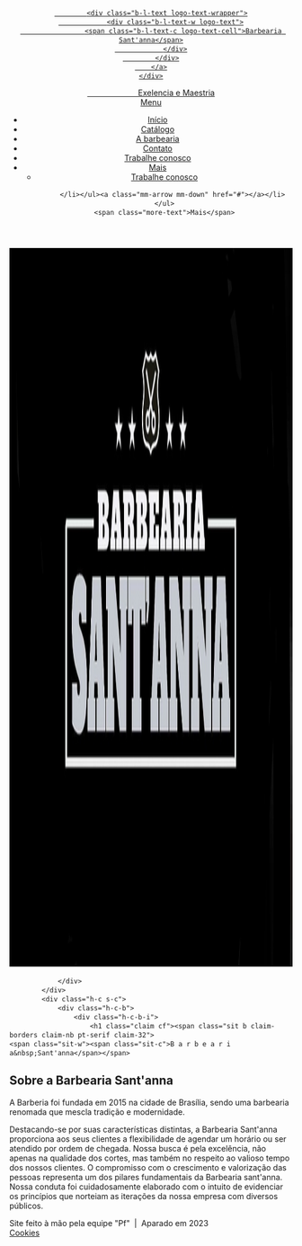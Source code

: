 <html class="js sizes srcset webpalpha webp webp-alpha webp-animation webp-lossless mobile" prefix="og: https://ogp.me/ns#" lang="pt-br"><head><link rel="preconnect" href="https://d1di2lzuh97fh2.cloudfront.net" crossorigin=""><link rel="preconnect" href="https://fonts.gstatic.com" crossorigin=""><meta charset="utf-8"><link rel="icon" href="https://d1di2lzuh97fh2.cloudfront.net/files/2d/2di/2div3h.svg?ph=8a00081635" type="image/svg+xml" sizes="any"><link rel="icon" href="https://d1di2lzuh97fh2.cloudfront.net/files/07/07f/07fzq8.svg?ph=8a00081635" type="image/svg+xml" sizes="16x16"><link rel="icon" href="https://d1di2lzuh97fh2.cloudfront.net/files/1j/1j3/1j3767.ico?ph=8a00081635"><link rel="apple-touch-icon" href="https://d1di2lzuh97fh2.cloudfront.net/files/1j/1j3/1j3767.ico?ph=8a00081635"><link rel="icon" href="https://d1di2lzuh97fh2.cloudfront.net/files/1j/1j3/1j3767.ico?ph=8a00081635">
    <meta http-equiv="X-UA-Compatible" content="IE=edge">
    <title>A barbearia ::Barbearia Sant'anna</title>
    <meta name="viewport" content="width=device-width,initial-scale=1,viewport-fit=cover">
    <meta name="msapplication-tap-highlight" content="no"> 
    <link href="https://d1di2lzuh97fh2.cloudfront.net/files/04/04p/04pi85.css?ph=8a00081635" media="print" rel="stylesheet">
    <link href="https://d1di2lzuh97fh2.cloudfront.net/files/12/12c/12ce00.css?ph=8a00081635" media="screen and (min-width:100000em)" rel="stylesheet" data-type="cq" disabled="">
    <link rel="stylesheet" href="https://d1di2lzuh97fh2.cloudfront.net/files/17/17p/17p2xy.css?ph=8a00081635"><link rel="stylesheet" href="https://d1di2lzuh97fh2.cloudfront.net/files/0e/0e8/0e8clm.css?ph=8a00081635" media="screen and (min-width:37.5em)"><link rel="stylesheet" href="https://d1di2lzuh97fh2.cloudfront.net/files/0a/0ap/0ap7xy.css?ph=8a00081635" data-wnd_color_scheme_file=""><link rel="stylesheet" href="https://d1di2lzuh97fh2.cloudfront.net/files/22/223/2232if.css?ph=8a00081635" data-wnd_color_scheme_desktop_file="" media="screen and (min-width:37.5em)"><link rel="stylesheet" href="https://d1di2lzuh97fh2.cloudfront.net/files/2r/2rd/2rdzz2.css?ph=8a00081635" data-wnd_additive_color_file=""><link rel="stylesheet" href="https://d1di2lzuh97fh2.cloudfront.net/files/1r/1r5/1r5ry4.css?ph=8a00081635" data-wnd_typography_file=""><link rel="stylesheet" href="https://d1di2lzuh97fh2.cloudfront.net/files/0q/0qv/0qv4gk.css?ph=8a00081635" data-wnd_typography_desktop_file="" media="screen and (min-width:37.5em)"><script async="" src="https://www.googletagmanager.com/gtm.js?id=GTM-WG2M5DZX&amp;l=gtmDataLayer"></script><script async="" src="https://www.googletagmanager.com/gtm.js?id=GTM-542MMSL&amp;l=_gtmDataLayer"></script><script>(()=>{let e=!1;const t=()=>{if(!e&&window.innerWidth>=600){for(let e=0,t=document.querySelectorAll('head > link[href*="css"][media="screen and (min-width:37.5em)"]');e<t.length;e++)t[e].removeAttribute("disabled");e=!0}};t(),window.addEventListener("resize",t),"container"in document.documentElement.style||fetch(document.querySelector('head > link[data-type="cq"]').getAttribute("href")).then((e=>{e.text().then((e=>{const t=document.createElement("style");document.head.appendChild(t),t.appendChild(document.createTextNode(e)),import("https://d1di2lzuh97fh2.cloudfront.net/client/js.polyfill/container-query-polyfill.modern.js").then((()=>{let e=setInterval((function(){document.body&&(document.body.classList.add("cq-polyfill-loaded"),clearInterval(e))}),100)}))}))}))})()</script>
<link rel="preload stylesheet" href="https://d1di2lzuh97fh2.cloudfront.net/files/0d/0ds/0dscwu.css?ph=8a00081635" as="style"><meta name="description" content="A Barbearia Sant'anna foi fundada em 2015 na cidade de Brasília, sendo uma barbearia renomada que mescla tradição e modernidade."><meta name="keywords" content=""><meta name="generator" content="Webnode 2"><meta name="apple-mobile-web-app-capable" content="yes"><meta name="apple-mobile-web-app-status-bar-style" content="black"><meta name="format-detection" content="telephone=no">
<!-- Google tag (gtag.js) -->
<script async="" src="https://www.googletagmanager.com/gtag/js?id=AW-11391191408"></script>
<script>
  window.dataLayer = window.dataLayer || [];
  function gtag(){dataLayer.push(arguments);}
  gtag('js', new Date());
  gtag('config', 'AW-11391191408');
</script><meta property="og:url" content="https://www.barbeariadominat.com.br/a-barbearia/"><meta property="og:title" content="A barbearia :: Dominat Studio barbearia"><meta property="og:type" content="article"><meta property="og:description" content="A Dominat Studio foi fundada em 2015 na agitada cidade de São Paulo, sendo uma barbearia renomada que mescla tradição e modernidade."><meta property="og:site_name" content="Dominat Studio barbearia"><meta property="og:image" content="https://d1di2lzuh97fh2.cloudfront.net/files/0b/0b8/700/0b8hnq.jpg?ph=8a00081635"><meta property="og:article:published_time" content="2023-10-27T00:00:00+0200"><meta name="robots" content="index,follow"><link rel="canonical" href="https://www.barbeariadominat.com.br/a-barbearia/"><script>window.checkAndChangeSvgColor=function(c){try{var a=document.getElementById(c);if(a){c=[["border","borderColor"],["outline","outlineColor"],["color","color"]];for(var h,b,d,f=[],e=0,m=c.length;e<m;e++)if(h=window.getComputedStyle(a)[c[e][1]].replace(/\s/g,"").match(/^rgb[a]?\(([0-9]{1,3}),([0-9]{1,3}),([0-9]{1,3})/i)){b="";for(var g=1;3>=g;g++)b+=("0"+parseInt(h[g],10).toString(16)).slice(-2);"0"===b.charAt(0)&&(d=parseInt(b.substr(0,2),16),d=Math.max(16,d),b=d.toString(16)+b.slice(-4));f.push(c[e][0]+"="+b)}if(f.length){var k=a.getAttribute("data-src"),l=k+(0>k.indexOf("?")?"?":"&")+f.join("&");a.src!=l&&(a.src=l,a.outerHTML=a.outerHTML)}}}catch(n){}};</script><script>
		window._gtmDataLayer = window._gtmDataLayer || [];
		(function(w,d,s,l,i){w[l]=w[l]||[];w[l].push({'gtm.start':new Date().getTime(),event:'gtm.js'});
		var f=d.getElementsByTagName(s)[0],j=d.createElement(s),dl=l!='dataLayer'?'&l='+l:'';
		j.async=true;j.src='https://www.googletagmanager.com/gtm.js?id='+i+dl;f.parentNode.insertBefore(j,f);})
		(window,document,'script','_gtmDataLayer','GTM-542MMSL');</script><script>window.gtmDataLayer = window.gtmDataLayer || [];</script><script>
			function gtm(){
				if(arguments[0] === 'event'){ 
					arguments[2]['developer_id.dOWIwNz'] = true;				
				}
				gtmDataLayer.push(arguments);
			}</script><script>gtm(
			'consent',
			'default', 
			{
				'ad_storage': 'denied',
				'analytics_storage': 'denied',
				'functionality_storage': 'denied',
				'personalization_storage': 'denied',
				'security_storage': 'denied'
			}
		);</script><script>gtm('set', 'developer_id.dOWIwNz', true);</script><script>
			<!-- Google Tag Manager -->
			(function(w,d,s,l,i){
				w[l]=w[l]||[];
				w[l].push({'gtm.start': new Date().getTime(),event:'gtm.js'});
				var f=d.getElementsByTagName(s)[0],j=d.createElement(s),dl=l!='dataLayer'?'&l='+l:'';
				j.async=true;
				j.src='https://www.googletagmanager.com/gtm.js?id='+i+dl;
				f.parentNode.insertBefore(j,f);
			})(window,document,'script','gtmDataLayer','GTM-WG2M5DZX');
			<!-- End Google Tag Manager --></script></head>
<body class="l wt-page l-default l-d-none b-btn-sq b-btn-s-l b-btn-dn b-btn-bw-1 img-d-n img-t-o img-h-z line-solid b-e-ds lbox-d c-s-n hn-tbg wnd-fe mm-mono touched"><!-- Google Tag Manager (noscript) -->
			<noscript>
				<iframe 
					src="https://www.googletagmanager.com/ns.html?id=GTM-WG2M5DZX"
					height="0" 
					width="0" 
					style="display:none;visibility:hidden"
				>
				</iframe>
			</noscript>
			<!-- End Google Tag Manager (noscript) --><noscript>
				<iframe
				 src="https://www.googletagmanager.com/ns.html?id=GTM-542MMSL" 
				 height="0" 
				 width="0" 
				 style="display:none;visibility:hidden"
				 >
				 </iframe>
			</noscript>
<div class="wnd-page l-page cs-gray ac-none t-t-fs-m t-t-fw-m t-t-sp-n t-t-d-n t-s-fs-m t-s-fw-m t-s-sp-n t-s-d-n t-p-fs-m t-p-fw-m t-p-sp-n t-h-fs-m t-h-fw-s t-h-sp-n t-bq-fs-m t-bq-fw-m t-bq-sp-n t-bq-d-q t-btn-fw-l t-nav-fw-l t-pd-fw-l t-nav-tt-n">
    <div class="l-w t cf t-22">
        <div class="l-bg cf">
            <div class="s-bg-l">         
            </div>
        </div>
        <header class="l-h cf">
            <div class="sw cf">
	<div class="sw-c cf"><section data-space="true" class="s s-hn s-hn-slogan wnd-mt-classic wnd-na-c logo-classic sc-none wnd-w-wide wnd-nh-l hn-no-bg sc-m hm-claims menu-default">
	<div class="s-w">
		<div class="s-o">
			<div class="s-bg">
                <div class="s-bg-l">                
                </div>
			</div>
		<div class="h-w h-f wnd-fixed">
				<div class="n-l">
					<div class="s-c">
						<div class="logo-block">
							<div class="b b-l logo logo-default logo-nb pt-serif logo-48 wnd-logo-with-text b-ls-l">
	<div class="b-l-c logo-content">
		<a class="b-l-link logo-link" href="/home/">
			<div class="b-l-br logo-br"></div>

			<div class="b-l-text logo-text-wrapper">
				<div class="b-l-text-w logo-text">
					<span class="b-l-text-c logo-text-cell">Barbearia Sant'anna</span>
				</div>
			</div>
		</a>
	</div>
</div>
							<div class="l-s logo-slogan claim"><span class="sit b claim-default claim-nb wnd-font-size-20 open-sans slogan-21">
	<span class="sit-w"><span class="sit-c">&nbsp; &nbsp; &nbsp; &nbsp; &nbsp; &nbsp; &nbsp; &nbsp; &nbsp; &nbsp; &nbsp; &nbsp;Exelencia e Maestria</span></span>
</span></div>
						</div>
						<div class="cart-and-mobile">
							<div id="menu-mobile">
								<a href="#" id="menu-submit"><span></span>Menu</a>
							</div>
						</div>
						<div id="menu-slider">
							<div id="menu-block">
								<nav id="menu" data-align="centered" class="centered" data-type="sliding"><div class="menu-font menu-wrapper">
	<a href="#" class="menu-close" rel="nofollow" title="Close Menu"></a>
	<ul class="level-1">
		<li class="wnd-homepage">
			<a class="menu-item" href="menu.html"><span class="menu-item-text">Início</span></a>	
		</li><li>
			<a class="menu-item" href="/lista-de-precos/"><span class="menu-item-text">Catálogo</span></a>	
		</li><li class="wnd-active wnd-active-path">
			<a class="menu-item" href="/a-barbearia/"><span class="menu-item-text">A barbearia</span></a>
		</li><li>
			<a class="menu-item" href="/contato/"><span class="menu-item-text">Contato</span></a>
		</li><li class="overflowed" style="">
			<a class="menu-item" href="/trabalhe-conosco/"><span class="menu-item-text">Trabalhe conosco</span></a>
		</li>
	<li class="more wnd-with-submenu"><a href="#" class="menu-item"><span class="menu-item-text">Mais</span></a><ul class="level-2"><li class="overflowed" style="">
			<a class="menu-item" href="/trabalhe-conosco/"><span class="menu-item-text">Trabalhe conosco</span></a>
			
		</li></ul><a class="mm-arrow mm-down" href="#"></a></li></ul>
	<span class="more-text">Mais</span>
</div></nav>
							</div>
						</div>
					</div>
				</div>
			</div>
		</div>
	</div>
</section></div>
</div>
        </header>
        <main class="l-m cf">
            <div class="sw cf">
	<div class="sw-c cf"><section class="s s-hm s-hm-claims cf sc-m wnd-background-image wnd-w-wide wnd-s-higher wnd-h-50 wnd-nh-l wnd-p-cc hn-no-bg hn-slogan">
	<div class="s-w cf">
		<div class="s-o cf">
			<div class="s-bg">
                <div class="s-bg-l wnd-background-image fx-blur-strong bgpos-top-center bgatt-scroll overlay-black-light">
                    <picture><img src="imgleandro.jpg" width="1920" height="1279" alt="" fetchpriority="high"></picture>
                    
                </div>
			</div>
			<div class="h-c s-c">
				<div class="h-c-b">
					<div class="h-c-b-i">
						<h1 class="claim cf"><span class="sit b claim-borders claim-nb pt-serif claim-32">
	<span class="sit-w"><span class="sit-c">B a r b e a r i a&nbsp;Sant'anna</span></span>
</span></h1>
						<h3 class="claim cf"><span class="sit b claim-default claim-nb pt-serif claim-22">
	<span class="sit-w"><span class="sit-c"></span></span>
</span></h3>
					</div>
				</div>
			</div>
		</div>
	</div>
</section><section class="s s-basic cf sc-d   wnd-w-narrow wnd-s-normal wnd-h-auto">
	<div class="s-w cf">
		<div class="s-o s-fs cf">
			<div class="s-bg cf">
				<div class="s-bg-l">
                       </div>
		  	</div>
			<div class="s-c s-fs cf">
				<div class="ez cf wnd-no-cols">
	<div class="ez-c"><div class="b b-text cf">
	<div class="b-c b-text-c b-s b-s-t60 b-s-b60 b-cs cf"><h1><font class="wnd-font-size-70">Sobre a Barbearia Sant'anna</font></h1>

<p>A Barberia foi fundada em 2015 na cidade de Brasília, sendo uma barbearia renomada que mescla tradição e modernidade.</p><p>Destacando-se por suas características distintas, a Barbearia Sant'anna proporciona aos seus clientes a flexibilidade de agendar um horário ou ser atendido por ordem de chegada. Nossa busca é pela excelência, não apenas na qualidade dos cortes, mas também no respeito ao valioso tempo dos nossos clientes. O compromisso com o crescimento e valorização das pessoas representa um dos pilares fundamentais da Barbearia sant'anna. Nossa conduta foi cuidadosamente elaborado com o intuito de evidenciar os princípios que norteiam as iterações da nossa empresa com diversos públicos.</p>
</div>
</div></div>
</div>
			</div>
		</div>
	</div>
</section></div>
</div>
        </main>
        <footer class="l-f cf">
            <div class="sw cf">
	<div class="sw-c cf"><section data-wn-border-element="s-f-border" class="s s-f s-f-basic s-f-simple sc-b   wnd-w-narrow wnd-s-higher">
	<div class="s-w">
		<div class="s-o">
			<div class="s-bg">
                <div class="s-bg-l">
                       </div>
			</div>
			<div class="s-c s-f-l-w s-f-border">
				<div class="s-f-l b-s b-s-t0 b-s-b0">
					<div class="s-f-l-c s-f-l-c-first">
						<div class="s-f-cr"><span class="it b link">
	<span class="it-c">Site feito à mão pela equipe "Pf"&nbsp;&nbsp;|&nbsp;&nbsp;Aparado em 2023</span>
</span></div>
						<div class="s-f-sf">
                            <span class="sf b empty">
<span class="sf-content sf-c link"></span>
</span>
                            <span class="sf-cbr link">
    <a href="#" rel="nofollow">Cookies </a>
</span>
                        </div>
					</div>
					<div class="s-f-l-c s-f-l-c-last">
						<div class="s-f-lang lang-select cf">
</div>
					</div>
                    <div class="s-f-l-c s-f-l-c-currency">
                        <div class="s-f-ccy ccy-select cf">
</div>
                    </div>
				</div>
			</div>
		</div>
	</div>
</section></div>
</div>
        </footer>
    </div>
    
</div>
<section class="cb cb-dark" id="cookiebar" style="display:none;">
	<div class="cb-bar cb-scrollable">
		<div class="cb-bar-c">
			<div class="cb-bar-text">Utilizamos cookies para permitir o funcionamento adequado e a segurança do site, e para oferecer a você a melhor experiência de usuário possível.</div>
			<div class="cb-bar-buttons">
				<button class="cb-button cb-close-basic" data-action="accept-necessary">
					<span class="cb-button-content">Aceitar somente o necessário</span>
				</button>
				<button class="cb-button cb-close-basic" data-action="accept-all">
					<span class="cb-button-content">Aceitar tudo</span>
				</button>
				<button class="cb-button cb-button-text cb-button-popup">
					<span class="cb-button-content"></span>
				</button>
			</div>
		</div>
        <div class="cb-close cb-close-basic" data-action="accept-necessary"></div>
	</div>

	<div class="cb-popup cb-light close">
		<div class="cb-popup-c">
			<div class="cb-popup-head">
				<h3 class="cb-popup-title">Configurações avançadas</h3>
				<p class="cb-popup-text">Personalize suas preferências em relação aos cookies aqui. Ative ou desative as seguintes categorias e salve sua seleção.</p>
			</div>
			<div class="cb-popup-options cb-scrollable">
				<div class="cb-option">
					<input class="cb-option-input" type="checkbox" id="necessary" name="necessary" readonly="readonly" disabled="disabled" checked="checked">
                    <div class="cb-option-checkbox"></div>
                    <label class="cb-option-label" for="necessary">Cookies Essenciais</label>
					<div class="cb-option-text">Os cookies essenciais são fundamentais para o funcionamento seguro e correto de nosso site e para o processo de registro.</div>
				</div><div class="cb-option">
					<input class="cb-option-input" type="checkbox" id="functional" name="functional">
                    <div class="cb-option-checkbox"></div>
                    <label class="cb-option-label" for="functional">Cookies Funcionais</label>
					<div class="cb-option-text">Os cookies funcionais recordam-se de suas preferências em nosso site e permitem sua personalização.</div>
				</div><div class="cb-option">
					<input class="cb-option-input" type="checkbox" id="performance" name="performance">
                    <div class="cb-option-checkbox"></div>
                    <label class="cb-option-label" for="performance">Cookies de Desempenho</label>
					<div class="cb-option-text">Os cookies de desempenho monitoram o desempenho de nosso site.</div>
				</div><div class="cb-option">
					<input class="cb-option-input" type="checkbox" id="marketing" name="marketing">
                    <div class="cb-option-checkbox"></div>
                    <label class="cb-option-label" for="marketing">Cookies de Marketing e Terceiros</label>
					<div class="cb-option-text">Os cookies de marketing nos permitem medir e analisar o desempenho do nosso site.</div>
				</div>
			</div>
			<div class="cb-popup-footer">
				<button class="cb-button cb-save-popup" data-action="advanced-save">
					<span class="cb-button-content">Salvar</span>
				</button>
			</div>
			<div class="cb-close cb-close-popup" data-action="close"></div>
		</div>
	</div>
</section>
<amp-analytics type="gtag" data-credentials="include"> <script type="application/json"> { "vars": { "gtag_id": "AW-11391191408", "config": { "AW-11391191408": { "groups": "default" } } }, "triggers": { } } </script> </amp-analytics>
<script src="https://d1di2lzuh97fh2.cloudfront.net/files/3j/3jq/3jq78r.js?ph=8a00081635" crossorigin="anonymous" type="module"></script><script>document.querySelector(".wnd-fe")&&[...document.querySelectorAll(".c")].forEach((e=>{const t=e.querySelector(".b-text:only-child");t&&""===t.querySelector(".b-text-c").innerText&&e.classList.add("column-empty")}))</script>
<script src="https://d1di2lzuh97fh2.cloudfront.net/client.fe/js.compiled/lang.pt-br.1284.js?ph=8a00081635" crossorigin="anonymous"></script><script src="https://d1di2lzuh97fh2.cloudfront.net/client.fe/js.compiled/compiled.multi.2-1624.js?ph=8a00081635" crossorigin="anonymous"></script><script>var wnd = wnd || {};wnd.$data = {"image_content_items":{"wnd_ThumbnailBlock_1":{"id":"wnd_ThumbnailBlock_1","type":"wnd.pc.ThumbnailBlock"},"wnd_HeaderSection_header_main_304205947":{"id":"wnd_HeaderSection_header_main_304205947","type":"wnd.pc.HeaderSection"},"wnd_ImageBlock_979961350":{"id":"wnd_ImageBlock_979961350","type":"wnd.pc.ImageBlock"},"wnd_Section_text_image_512381197":{"id":"wnd_Section_text_image_512381197","type":"wnd.pc.Section"},"wnd_LogoBlock_105713518":{"id":"wnd_LogoBlock_105713518","type":"wnd.pc.LogoBlock"},"wnd_FooterSection_footer_28665659":{"id":"wnd_FooterSection_footer_28665659","type":"wnd.pc.FooterSection"}},"svg_content_items":{"wnd_ImageBlock_979961350":{"id":"wnd_ImageBlock_979961350","type":"wnd.pc.ImageBlock"},"wnd_LogoBlock_105713518":{"id":"wnd_LogoBlock_105713518","type":"wnd.pc.LogoBlock"}},"content_items":[],"project_info":{"isMultilanguage":false,"isMulticurrency":false,"eshop_tax_enabled":"1","country_code":"br","contact_state":"","eshop_tax_type":"VAT","eshop_discounts":false,"graphQLURL":"https:\/\/barbeariadominat.com.br\/servers\/graphql\/"},"eshopSettings":{"ESHOP_SETTINGS_DISPLAY_PRICE_WITHOUT_VAT":false,"ESHOP_SETTINGS_DISPLAY_ADDITIONAL_VAT":false,"ESHOP_SETTINGS_DISPLAY_SHIPPING_COST":false}};</script><script>wnd.$system = {"fileSystemType":"aws_s3","localFilesPath":"https:\/\/www.barbeariadominat.com.br\/_files\/","awsS3FilesPath":"https:\/\/8a00081635.clvaw-cdnwnd.com\/0d331d3afd3b73024616322c9747760e\/","staticFiles":"https:\/\/d1di2lzuh97fh2.cloudfront.net\/files","isCms":false,"staticCDNServers":["https:\/\/d1di2lzuh97fh2.cloudfront.net\/"],"fileUploadAllowExtension":["jpg","jpeg","jfif","png","gif","bmp","ico","svg","webp","tiff","pdf","doc","docx","ppt","pptx","pps","ppsx","odt","xls","xlsx","txt","rtf","mp3","wma","wav","ogg","amr","flac","m4a","3gp","avi","wmv","mov","mpg","mkv","mp4","mpeg","m4v","swf","gpx","stl","csv","xml","txt","dxf","dwg","iges","igs","step","stp"],"maxUserFormFileLimit":4194304,"frontendLanguage":"pt-br","backendLanguage":"pt-br","frontendLanguageId":"1","page":{"id":200000388,"identifier":"a-barbearia","template":{"id":200000012,"styles":{"typography":"t-22_new","typoTitleSizes":"t-t-fs-m","typoTitleWeights":"t-t-fw-m","typoTitleSpacings":"t-t-sp-n","typoTitleDecorations":"t-t-d-n","typoSubtitleSizes":"t-s-fs-m","typoSubtitleWeights":"t-s-fw-m","typoSubtitleSpacings":"t-s-sp-n","typoSubtitleDecorations":"t-s-d-n","typoParagraphSizes":"t-p-fs-m","typoParagraphWeights":"t-p-fw-m","typoParagraphSpacings":"t-p-sp-n","typoHeadingSizes":"t-h-fs-m","typoHeadingWeights":"t-h-fw-s","typoHeadingSpacings":"t-h-sp-n","typoBlockquoteSizes":"t-bq-fs-m","typoBlockquoteWeights":"t-bq-fw-m","typoBlockquoteSpacings":"t-bq-sp-n","typoBlockquoteDecorations":"t-bq-d-q","scheme":"cs-gray","additiveColor":"ac-none","acHeadings":false,"acSubheadings":false,"acIcons":false,"acOthers":false,"imageStyle":"img-d-n","imageHover":"img-h-z","imageTitle":"img-t-o","buttonStyle":"b-btn-sq","buttonSize":"b-btn-s-l","buttonDecoration":"b-btn-dn","buttonBorders":"b-btn-bw-1","lineStyle":"line-solid","eshopGridItemStyle":"b-e-ds","formStyle":"default","menuType":"","menuStyle":"menu-default","lightboxStyle":"lbox-d","columnSpaces":"c-s-n","sectionWidth":"wnd-w-narrow","sectionSpace":"wnd-s-normal","layoutType":"l-default","layoutDecoration":"l-d-none","background":{"default":null},"backgroundSettings":{"default":""}}},"layout":"default","name":"A barbearia","html_title":"","language":"pt-br","langId":1,"isHomepage":false,"meta_description":"","meta_keywords":"","header_code":"\u003C!-- Google tag (gtag.js) --\u003E\n\u003Cscript async src=\u0022https:\/\/www.googletagmanager.com\/gtag\/js?id=AW-11391191408\u0022\u003E\u003C\/script\u003E\n\u003Cscript\u003E\n  window.dataLayer = window.dataLayer || [];\n  function gtag(){dataLayer.push(arguments);}\n  gtag('js', new Date());\n\n  gtag('config', 'AW-11391191408');\n\u003C\/script\u003E","footer_code":"\u003Camp-analytics type=\u0022gtag\u0022 data-credentials=\u0022include\u0022\u003E \u003Cscript type=\u0022application\/json\u0022\u003E { \u0022vars\u0022: { \u0022gtag_id\u0022: \u0022AW-11391191408\u0022, \u0022config\u0022: { \u0022AW-11391191408\u0022: { \u0022groups\u0022: \u0022default\u0022 } } }, \u0022triggers\u0022: { } } \u003C\/script\u003E \u003C\/amp-analytics\u003E","styles":{"pageBased":{"navline":{"style":{"sectionColor":"sc-none","sectionWidth":"wnd-w-wide","sectionHeight":"wnd-nh-l"}}}},"countFormsEntries":[]},"listingsPrefix":"\/l\/","productPrefix":"\/p\/","cartPrefix":"\/cart\/","checkoutPrefix":"\/checkout\/","searchPrefix":"\/search\/","isCheckout":false,"isEshop":false,"hasBlog":false,"isProductDetail":false,"isListingDetail":false,"listing_page":[],"hasEshopAnalytics":false,"gTagId":null,"gAdsId":null,"format":{"be":{"DATE_TIME":{"mask":"%d\/%m\/%Y %H:%M","regexp":"^(((0?[1-9]|[1,2][0-9]|3[0,1])\\\/(0?[1-9]|1[0-2])\\\/[0-9]{1,4})(( [0-1][0-9]| 2[0-3]):[0-5][0-9])?|(([0-9]{4}(0[1-9]|1[0-2])(0[1-9]|[1,2][0-9]|3[0,1])(0[0-9]|1[0-9]|2[0-3])[0-5][0-9][0-5][0-9])))?$"},"DATE":{"mask":"%d\/%m\/%Y","regexp":"^((0?[1-9]|[1,2][0-9]|3[0,1])\\\/(0?[1-9]|1[0-2])\\\/[0-9]{1,4})$"},"CURRENCY":{"mask":{"point":",","thousands":".","decimals":2,"mask":"%s","zerofill":true}}},"fe":{"DATE_TIME":{"mask":"%d\/%m\/%Y %H:%M","regexp":"^(((0?[1-9]|[1,2][0-9]|3[0,1])\\\/(0?[1-9]|1[0-2])\\\/[0-9]{1,4})(( [0-1][0-9]| 2[0-3]):[0-5][0-9])?|(([0-9]{4}(0[1-9]|1[0-2])(0[1-9]|[1,2][0-9]|3[0,1])(0[0-9]|1[0-9]|2[0-3])[0-5][0-9][0-5][0-9])))?$"},"DATE":{"mask":"%d\/%m\/%Y","regexp":"^((0?[1-9]|[1,2][0-9]|3[0,1])\\\/(0?[1-9]|1[0-2])\\\/[0-9]{1,4})$"},"CURRENCY":{"mask":{"point":",","thousands":".","decimals":2,"mask":"%s","zerofill":true}}}},"e_product":null,"listing_item":null,"feReleasedFeatures":{"eshopPriceDisplaySettings":true,"dualCurrency":false,"HeurekaSatisfactionSurvey":true,"useOnlyDefaultFreeBar":true,"productAvailability":false},"labels":{"dualCurrency.fixedRate":"","invoicesGenerator.W2EshopInvoice.alreadyPayed":"N\u00e3o pague! - J\u00e1 foi pago. Este documento n\u00e4o tem validade fiscal.","invoicesGenerator.W2EshopInvoice.amount":"Quantidade:","invoicesGenerator.W2EshopInvoice.contactInfo":"Dados de contato:","invoicesGenerator.W2EshopInvoice.couponCode":"C\u00f3digo promocional:","invoicesGenerator.W2EshopInvoice.customer":"Cliente:","invoicesGenerator.W2EshopInvoice.dateOfIssue":"Data do comprovante de compra:","invoicesGenerator.W2EshopInvoice.dateOfTaxableSupply":"Data da presta\u00e7\u00e3o:","invoicesGenerator.W2EshopInvoice.dic":"CPF\/CNPJ:","invoicesGenerator.W2EshopInvoice.discount":"Desconto:","invoicesGenerator.W2EshopInvoice.dueDate":"Data de vencimento:","invoicesGenerator.W2EshopInvoice.email":"E-mail:","invoicesGenerator.W2EshopInvoice.filenamePrefix":"Comprovante de compra-","invoicesGenerator.W2EshopInvoice.fiscalCode":"C\u00f3digo fiscal","invoicesGenerator.W2EshopInvoice.freeShipping":"Entrega gr\u00e1tis","invoicesGenerator.W2EshopInvoice.ic":"CPF\/CNPJ:","invoicesGenerator.W2EshopInvoice.invoiceNo":"N\u00b0 do comprovante de compra:","invoicesGenerator.W2EshopInvoice.invoiceNoTaxed":"Comprovante de compra \u2013 N\u00famero do documento","invoicesGenerator.W2EshopInvoice.notVatPayers":"N\u00e3o contribuinte de ICMS\/ISS","invoicesGenerator.W2EshopInvoice.orderNo":"N\u00famero do pedido:","invoicesGenerator.W2EshopInvoice.paymentPrice":"Valor do m\u00e9todo de pagamento","invoicesGenerator.W2EshopInvoice.pec":"PEC:","invoicesGenerator.W2EshopInvoice.phone":"Telefone:","invoicesGenerator.W2EshopInvoice.priceExTax":"Valor sem ICMS\/ISS","invoicesGenerator.W2EshopInvoice.priceIncludingTax":"Valor com ICMS\/ISS","invoicesGenerator.W2EshopInvoice.product":"Produto:","invoicesGenerator.W2EshopInvoice.productNr":"N\u00famero do produto:","invoicesGenerator.W2EshopInvoice.recipientCode":"C\u00f3digo do receptor:","invoicesGenerator.W2EshopInvoice.shippingAddress":"Endere\u00e7o para entrega:","invoicesGenerator.W2EshopInvoice.shippingPrice":"Valor da entrega:","invoicesGenerator.W2EshopInvoice.subtotal":"Subtotal:","invoicesGenerator.W2EshopInvoice.sum":"Total:","invoicesGenerator.W2EshopInvoice.supplier":"Prestador de servi\u00e7os:","invoicesGenerator.W2EshopInvoice.tax":"ICMS\/ISS:","invoicesGenerator.W2EshopInvoice.total":"Total:","invoicesGenerator.W2EshopInvoice.web":"Website:","wnd.es.CheckoutShippingService.correiosDeliveryWithSpecialConditions":"CEP de destino est\u00e1 sujeito a condi\u00e7\u00f5es especiais de entrega pela ECT e ser\u00e1 realizada com o acr\u00e9scimo de at\u00e9 7 dias \u00fateis ao prazo regular.","wnd.es.CheckoutShippingService.correiosWithoutHomeDelivery":"CEP de destino est\u00e1 temporariamente sem entrega domiciliar. A entrega ser\u00e1 efetuada na ag\u00eancia indicada no Aviso de Chegada que ser\u00e1 entregue no endere\u00e7o do destinat\u00e1rio.","wnd.es.ProductEdit.unit.cm":"cm","wnd.es.ProductEdit.unit.floz":"fl oz","wnd.es.ProductEdit.unit.ft":"ft","wnd.es.ProductEdit.unit.ft2":"ft\u00b2","wnd.es.ProductEdit.unit.g":"g","wnd.es.ProductEdit.unit.gal":"gal","wnd.es.ProductEdit.unit.in":"\u2033","wnd.es.ProductEdit.unit.inventoryQuantity":"un.","wnd.es.ProductEdit.unit.inventorySize":"cm","wnd.es.ProductEdit.unit.inventorySize.cm":"cm","wnd.es.ProductEdit.unit.inventorySize.inch":"in","wnd.es.ProductEdit.unit.inventoryWeight":"kg","wnd.es.ProductEdit.unit.inventoryWeight.kg":"kg","wnd.es.ProductEdit.unit.inventoryWeight.lb":"lb","wnd.es.ProductEdit.unit.l":"l","wnd.es.ProductEdit.unit.m":"m","wnd.es.ProductEdit.unit.m2":"m\u00b2","wnd.es.ProductEdit.unit.m3":"m\u00b3","wnd.es.ProductEdit.unit.mg":"mg","wnd.es.ProductEdit.unit.ml":"ml","wnd.es.ProductEdit.unit.mm":"mm","wnd.es.ProductEdit.unit.oz":"oz","wnd.es.ProductEdit.unit.pcs":"pc","wnd.es.ProductEdit.unit.pt":"pt","wnd.es.ProductEdit.unit.qt":"qt","wnd.es.ProductEdit.unit.yd":"yd","wnd.es.ProductList.inventory.outOfStock":"Esgotado","wnd.fe.CheckoutSelectMethodKlarnaPlaygroundItem":"{name} playground test","wnd.fe.CheckoutSelectMethodZasilkovnaItem.change":"Change pick up point","wnd.fe.CheckoutSelectMethodZasilkovnaItem.choose":"Choose your pick up point","wnd.fe.CheckoutSelectMethodZasilkovnaItem.error":"Please select a pick up point","wnd.fe.CheckoutZipField.brInvalid":"Insira um CEP v\u00e1lido em formato XXXXXXXX, por favor.","wnd.fe.CookieBar.message":"Este site usa cookies para fornecer a funcionalidade segura do site e para melhorar a sua experi\u00eancia. Ao utilizar o nosso site, voc\u00ea concorda com a nossa pol\u00edtica de privacidade.","wnd.fe.FeFooter.createWebsite":"Crie seu site gr\u00e1tis!","wnd.fe.FormManager.error.file.notAllowedExtension":"Extens\u00e3o do arquivo \u0022{EXTENSION}\u0022 n\u00e3o \u00e9 permitido.","wnd.fe.FormManager.error.file.required":"Por favor, escolha o arquivo a carregar.","wnd.fe.FormManager.error.file.sizeExceeded":"O tamanho m\u00e1ximo do arquivo carregado \u00e9 {SIZE} MB.","wnd.fe.FormManager.error.userChangePassword":"As senhas n\u00e3o coincidem","wnd.fe.FormManager.error.userLogin.inactiveAccount":"O seu registro ainda n\u00e3o foi aprovado e por isso n\u00e3o \u00e9 poss\u00edvel fazer login.","wnd.fe.FormManager.error.userLogin.invalidLogin":"Login (e-mail) ou senha incorretos!","wnd.fe.FreeBarBlock.buttonText":"Comece agora","wnd.fe.FreeBarBlock.longText":"Este site foi criado com Webnode. \u003Cstrong\u003ECrie um gr\u00e1tis para voc\u00ea tamb\u00e9m!\u003C\/strong\u003E","wnd.fe.ListingData.shortMonthName.Apr":"Abr","wnd.fe.ListingData.shortMonthName.Aug":"Ago","wnd.fe.ListingData.shortMonthName.Dec":"Dez","wnd.fe.ListingData.shortMonthName.Feb":"Fev","wnd.fe.ListingData.shortMonthName.Jan":"Jan","wnd.fe.ListingData.shortMonthName.Jul":"Jul","wnd.fe.ListingData.shortMonthName.Jun":"Jun","wnd.fe.ListingData.shortMonthName.Mar":"Mar","wnd.fe.ListingData.shortMonthName.May":"Maio","wnd.fe.ListingData.shortMonthName.Nov":"Nov","wnd.fe.ListingData.shortMonthName.Oct":"Out","wnd.fe.ListingData.shortMonthName.Sep":"Set","wnd.fe.ShoppingCartManager.count.between2And4":"{COUNT} artigos","wnd.fe.ShoppingCartManager.count.moreThan5":"{COUNT} artigos","wnd.fe.ShoppingCartManager.count.one":"{COUNT} artigo","wnd.fe.ShoppingCartTable.label.itemsInStock":"Only {COUNT} pcs available in stock","wnd.fe.ShoppingCartTable.label.itemsInStock.between2And4":"Apenas {COUNT} uds. dispon\u00edveis no estoque","wnd.fe.ShoppingCartTable.label.itemsInStock.moreThan5":"Apenas {COUNT} uds. dispon\u00edveis no estoque","wnd.fe.ShoppingCartTable.label.itemsInStock.one":"Apenas {COUNT} uds. dispon\u00edveis no estoque","wnd.fe.ShoppingCartTable.label.outOfStock":"Esgotado","wnd.fe.UserBar.logOut":"Sair","wnd.pc.BlogDetailPageZone.next":"Posts mais recentes","wnd.pc.BlogDetailPageZone.previous":"Posts mais antigos","wnd.pc.ContactInfoBlock.placeholder.infoMail":"P. ex. contato@exemplo.com.br","wnd.pc.ContactInfoBlock.placeholder.infoPhone":"P. ex. +55 11 2345 6789","wnd.pc.ContactInfoBlock.placeholder.infoText":"P. ex. Aberto diariamente de 8:00 a 16:00","wnd.pc.CookieBar.button.advancedClose":"Fechar","wnd.pc.CookieBar.button.advancedOpen":"Abrir configura\u00e7\u00f5es avan\u00e7adas","wnd.pc.CookieBar.button.advancedSave":"Salvar","wnd.pc.CookieBar.link.disclosure":"Divulga\u00e7\u00e3o","wnd.pc.CookieBar.title.advanced":"Configura\u00e7\u00f5es avan\u00e7adas","wnd.pc.CookieBar.title.option.functional":"Cookies Funcionais","wnd.pc.CookieBar.title.option.marketing":"Cookies de Marketing e Terceiros","wnd.pc.CookieBar.title.option.necessary":"Cookies Essenciais","wnd.pc.CookieBar.title.option.performance":"Cookies de Desempenho","wnd.pc.CookieBarReopenBlock.text":"Cookies ","wnd.pc.FileBlock.download":"BAIXAR","wnd.pc.FormBlock.action.defaultMessage.text":"O formul\u00e1rio foi submetido com sucesso.","wnd.pc.FormBlock.action.defaultMessage.title":"Obrigado!","wnd.pc.FormBlock.action.invisibleCaptchaInfoText":"Este site est\u00e1 protegido pelo reCAPTCHA e a \u003Clink1\u003EPol\u00edtica de Privacidade\u003C\/link1\u003E e os \u003Clink2\u003ETermos de Servi\u00e7o\u003C\/link2\u003E do Google se aplicam.","wnd.pc.FormBlock.action.submitBlockedDisabledBecauseSiteSecurity":"Este formul\u00e1rio n\u00e3o pode ser submetido (o propriet\u00e1rio da loja bloqueou a sua regi\u00e3o).","wnd.pc.FormBlock.mail.value.no":"N\u00e3o","wnd.pc.FormBlock.mail.value.yes":"Sim","wnd.pc.FreeBarBlock.text":"Desenvolvido por","wnd.pc.ListingDetailPageZone.next":"Pr\u00f3ximo","wnd.pc.ListingDetailPageZone.previous":"Anterior","wnd.pc.ListingItemCopy.namePrefix":"C\u00f3pia de","wnd.pc.Option.defaultText":"Outra op\u00e7\u00e3o","wnd.pc.PageCopy.namePrefix":"C\u00f3pia de","wnd.pc.PhotoGalleryBlock.placeholder.text":"N\u00e3o foram encontradas imagens nesta galeria","wnd.pc.PhotoGalleryBlock.placeholder.title":"Galeria de fotos","wnd.pc.ProductAddToCartBlock.addToCart":"Adicionar ao carrinho","wnd.pc.ProductAvailability.in14Days":"Available in 14 days","wnd.pc.ProductAvailability.in3Days":"Available in 3 days","wnd.pc.ProductAvailability.in7Days":"Available in 7 days","wnd.pc.ProductAvailability.inMonth":"Available in 1 month","wnd.pc.ProductAvailability.inMoreThanMonth":"Available in more than 1 month","wnd.pc.ProductAvailability.inStock":"In stock","wnd.pc.ProductGalleryBlock.placeholder.text":"N\u00e3o foram encontradas imagens nesta galeria de produtos.","wnd.pc.ProductGalleryBlock.placeholder.title":"Galeria de produtos","wnd.pc.ProductItem.button.viewDetail":"P\u00e1gina do produto","wnd.pc.ProductOptionGroupBlock.notSelected":"Nenhuma variante selecionada.","wnd.pc.ProductOutOfStockBlock.label":"Esgotado","wnd.pc.ProductPriceBlock.prefixText":"A partir de ","wnd.pc.ProductPriceBlock.suffixText":"","wnd.pc.ProductPriceExcludingVATBlock.USContent":"pre\u00e7o sem impostos","wnd.pc.ProductPriceExcludingVATBlock.content":"pre\u00e7o com impostos","wnd.pc.ProductShippingInformationBlock.content":"excluindo o valor de entrega","wnd.pc.ProductVATInformationBlock.content":"sem impostos {PRICE}","wnd.pc.ProductsZone.label.collections":"Categorias","wnd.pc.ProductsZone.placeholder.noProductsInCategory":"Esta categoria est\u00e1 vazia. Adicione produtos nela ou selecione outra categoria.","wnd.pc.ProductsZone.placeholder.text":"N\u00e3o h\u00e1 produtos na loja at\u00e9 ao momento. Comece por clicar em \u0022Adicionar produto\u0022.","wnd.pc.ProductsZone.placeholder.title":"Produtos","wnd.pc.ProductsZoneModel.label.allCollections":"Todos os produtos","wnd.pc.SearchBlock.allListingItems":"Todos os blog posts","wnd.pc.SearchBlock.allPages":"Todas as p\u00e1ginas","wnd.pc.SearchBlock.allProducts":"Todos os produtos","wnd.pc.SearchBlock.allResults":"Mostrar todos os resultados","wnd.pc.SearchBlock.iconText":"Procurar","wnd.pc.SearchBlock.inputPlaceholder":"O que voc\u00ea procura?","wnd.pc.SearchBlock.matchInListingItemIdentifier":"Artigo com o termo \u0022{IDENTIFIER}\u0022 na URL","wnd.pc.SearchBlock.matchInPageIdentifier":"Page with the term \u0022{IDENTIFIER}\u0022 in URL","wnd.pc.SearchBlock.noResults":"Nenhum resultado encontrado","wnd.pc.SearchBlock.requestError":"Erro: N\u00e3o \u00e9 poss\u00edvel carregar mais resultados. Por favor, atualize a p\u00e1gina ou \u003Clink1\u003Eclique aqui para tentar novamente\u003C\/link1\u003E.","wnd.pc.SearchResultsZone.emptyResult":"N\u00e3o h\u00e1 resultados correspondentes \u00e0 sua busca. Por favor, procure por outra palavra.","wnd.pc.SearchResultsZone.foundProducts":"Produtos encontrados:","wnd.pc.SearchResultsZone.listingItemsTitle":"Blog posts","wnd.pc.SearchResultsZone.pagesTitle":"P\u00e1ginas","wnd.pc.SearchResultsZone.productsTitle":"Produtos","wnd.pc.SearchResultsZone.title":"Resultados para:","wnd.pc.SectionMsg.name.eshopCategories":"Categorias","wnd.pc.ShoppingCartTable.label.checkout":"Finalizar compra","wnd.pc.ShoppingCartTable.label.checkoutDisabled":"N\u00e3o \u00e9 poss\u00edvel finalizar a compra (n\u00e3o h\u00e1 m\u00e9todos de entrega ou pagamento dispon\u00edveis).","wnd.pc.ShoppingCartTable.label.checkoutDisabledBecauseSiteSecurity":"Este pedido n\u00e3o pode ser enviado (o propriet\u00e1rio da loja bloqueou a sua regi\u00e3o).","wnd.pc.ShoppingCartTable.label.continue":"Continuar comprando","wnd.pc.ShoppingCartTable.label.delete":"Apagar","wnd.pc.ShoppingCartTable.label.item":"Produto","wnd.pc.ShoppingCartTable.label.price":"Valor","wnd.pc.ShoppingCartTable.label.quantity":"Quantidade","wnd.pc.ShoppingCartTable.label.sum":"Total","wnd.pc.ShoppingCartTable.label.totalPrice":"Total","wnd.pc.ShoppingCartTable.placeholder.text":"Navegue pela loja e fa\u00e7a sua escolha!","wnd.pc.ShoppingCartTable.placeholder.title":"O seu carrinho de compras est\u00e1 vazio.","wnd.pc.ShoppingCartTotalPriceExcludingVATBlock.label":"sem imposto","wnd.pc.ShoppingCartTotalPriceInformationBlock.label":"Sem o valor de entrega","wnd.pc.ShoppingCartTotalPriceWithVATBlock.label":"com imposto","wnd.pc.ShoppingCartTotalVATBlock.label":"Taxa de imposto {RATE}%","wnd.pc.SystemFooterBlock.poweredByWebnode":"Desenvolvido por {START_LINK}Webnode{END_LINK}","wnd.pc.UserBar.logoutText":"Sair","wnd.pc.UserChangePasswordFormBlock.invalidRecoveryUrl":"A validade do link para redefinir a sua senha expirou. Para receber um novo link, prossiga \u00e0 p\u00e1gina {START_LINK}Esqueceu sua senha{END_LINK}","wnd.pc.UserRecoveryFormBlock.action.defaultMessage.text":"No e-mail, voc\u00ea encontrar\u00e1 um link que permite alterar a sua senha. Se ainda n\u00e3o o recebeu, verifique a sua caixa de spam.","wnd.pc.UserRecoveryFormBlock.action.defaultMessage.title":"O seu pedido para a altera\u00e7\u00e3o da senha foi enviado.","wnd.pc.UserRegistrationFormBlock.action.defaultMessage.text":"O seu registro est\u00e1 aguardando a aprova\u00e7\u00e3o. Assim que o registro for aprovado, iremos notific\u00e1-lo por e-mail.","wnd.pc.UserRegistrationFormBlock.action.defaultMessage.title":"Obrigado por se registrar no nosso site.","wnd.pc.UserRegistrationFormBlock.action.successfulRegistrationMessage.text":"Seu registro foi bem sucedido e agora voc\u00ea pode logar nas p\u00e1ginas privadas deste site.","wnd.pm.AddNewPagePattern.onlineStore":"Loja online","wnd.ps.CookieBarSettingsForm.default.advancedMainText":"Personalize suas prefer\u00eancias em rela\u00e7\u00e3o aos cookies aqui. Ative ou desative as seguintes categorias e salve sua sele\u00e7\u00e3o.","wnd.ps.CookieBarSettingsForm.default.captionAcceptAll":"Aceitar tudo","wnd.ps.CookieBarSettingsForm.default.captionAcceptNecessary":"Aceitar somente o necess\u00e1rio","wnd.ps.CookieBarSettingsForm.default.mainText":"Utilizamos cookies para permitir o funcionamento adequado e a seguran\u00e7a do site, e para oferecer a voc\u00ea a melhor experi\u00eancia de usu\u00e1rio poss\u00edvel."},"fontSubset":null};</script><script>wnd.trackerConfig = {
					events: {"error":{"name":"Error"},"publish":{"name":"Publish page"},"open_premium_popup":{"name":"Open premium popup"},"upgrade_your_plan":{"name":"Upgrade your plan"},"ml_lock_page":{"name":"Lock access to page"},"ml_unlock_page":{"name":"Unlock access to page"},"ml_start_add_page_member_area":{"name":"Start - add page Member Area"},"ml_end_add_page_member_area":{"name":"End - add page Member Area"},"ml_show_activation_popup":{"name":"Show activation popup"},"ml_activation":{"name":"Member Login Activation"},"ml_deactivation":{"name":"Member Login Deactivation"},"ml_enable_require_approval":{"name":"Enable approve registration manually"},"ml_disable_require_approval":{"name":"Disable approve registration manually"},"ml_fe_member_registration":{"name":"Member Registration on FE"},"ml_fe_member_login":{"name":"Login Member"},"ml_fe_member_recovery":{"name":"Sent recovery email"},"ml_fe_member_change_password":{"name":"Change Password"},"undoredo_click_undo":{"name":"Undo\/Redo - click Undo"},"undoredo_click_redo":{"name":"Undo\/Redo - click Redo"},"add_page":{"name":"Page adding completed"},"change_page_order":{"name":"Change of page order"},"delete_page":{"name":"Page deleted"},"background_options_change":{"name":"Background setting completed"},"add_content":{"name":"Content adding completed"},"delete_content":{"name":"Content deleting completed"},"change_text":{"name":"Editing of text completed"},"add_image":{"name":"Image adding completed"},"add_photo":{"name":"Adding photo to galery completed"},"change_logo":{"name":"Logo changing completed"},"open_pages":{"name":"Open Pages"},"show_page_cms":{"name":"Show Page - CMS"},"new_section":{"name":"New section completed"},"delete_section":{"name":"Section deleting completed"},"add_video":{"name":"Video adding completed"},"add_maps":{"name":"Maps adding completed"},"add_button":{"name":"Button adding completed"},"add_file":{"name":"File adding completed"},"add_hr":{"name":"Horizontal line adding completed"},"delete_cell":{"name":"Cell deleting completed"},"delete_microtemplate":{"name":"Microtemplate deleting completed"},"add_blog_page":{"name":"Blog page adding completed"},"new_blog_post":{"name":"New blog post created"},"new_blog_recent_posts":{"name":"Blog recent posts list created"},"e_show_products_popup":{"name":"Show products popup"},"e_show_add_product":{"name":"Show add product popup"},"e_show_edit_product":{"name":"Show edit product popup"},"e_show_collections_popup":{"name":"Show collections manager popup"},"e_show_eshop_settings":{"name":"Show eshop settings popup"},"e_add_product":{"name":"Add product"},"e_edit_product":{"name":"Edit product"},"e_remove_product":{"name":"Remove product"},"e_bulk_show":{"name":"Bulk show products"},"e_bulk_hide":{"name":"Bulk hide products"},"e_bulk_remove":{"name":"Bulk remove products"},"e_move_product":{"name":"Order products"},"e_add_collection":{"name":"Add collection"},"e_rename_collection":{"name":"Rename collection"},"e_remove_collection":{"name":"Remove collection"},"e_add_product_to_collection":{"name":"Assign product to collection"},"e_remove_product_from_collection":{"name":"Unassign product from collection"},"e_move_collection":{"name":"Order collections"},"e_add_products_page":{"name":"Add products page"},"e_add_procucts_section":{"name":"Add products list section"},"e_add_products_content":{"name":"Add products list content block"},"e_change_products_zone_style":{"name":"Change style in products list"},"e_change_products_zone_collection":{"name":"Change collection in products list"},"e_show_products_zone_collection_filter":{"name":"Show collection filter in products list"},"e_hide_products_zone_collection_filter":{"name":"Hide collection filter in products list"},"e_show_product_detail_page":{"name":"Show product detail page"},"e_add_to_cart":{"name":"Add product to cart"},"e_remove_from_cart":{"name":"Remove product from cart"},"e_checkout_step":{"name":"From cart to checkout"},"e_finish_checkout":{"name":"Finish order"},"welcome_window_play_video":{"name":"Welcome window - play video"},"e_import_file":{"name":"Eshop - products import - file info"},"e_import_upload_time":{"name":"Eshop - products import - upload file duration"},"e_import_result":{"name":"Eshop - products import result"},"e_import_error":{"name":"Eshop - products import - errors"},"e_promo_blogpost":{"name":"Eshop promo - blogpost"},"e_promo_activate":{"name":"Eshop promo - activate"},"e_settings_activate":{"name":"Online store - activate"},"e_promo_hide":{"name":"Eshop promo - close"},"e_activation_popup_step":{"name":"Eshop activation popup - step"},"e_activation_popup_activate":{"name":"Eshop activation popup - activate"},"e_activation_popup_hide":{"name":"Eshop activation popup - close"},"e_deactivation":{"name":"Eshop deactivation"},"e_reactivation":{"name":"Eshop reactivation"},"e_variant_create_first":{"name":"Eshop - variants - add first variant"},"e_variant_add_option_row":{"name":"Eshop - variants - add option row"},"e_variant_remove_option_row":{"name":"Eshop - variants - remove option row"},"e_variant_activate_edit":{"name":"Eshop - variants - activate edit"},"e_variant_deactivate_edit":{"name":"Eshop - variants - deactivate edit"},"move_block_popup":{"name":"Move block - show popup"},"move_block_start":{"name":"Move block - start"},"publish_window":{"name":"Publish window"},"welcome_window_video":{"name":"Video welcome window"},"cookiebar_show":{"name":"Cookiebar was shown"},"cookiebar_accept_all":{"name":"User accepted all cookies"},"cookiebar_accept_necessary":{"name":"User accepted necessary cookies"}},
					data: {"user":{"u":0,"p":47856878,"lc":"BR","t":"1"},"action":{"identifier":"","name":"","category":"project","platform":"WND2","version":"2-1624_2-1624"},"browser":{"url":"https:\/\/www.barbeariadominat.com.br\/a-barbearia\/","ua":"Mozilla\/5.0 (Linux; Android 10; K) AppleWebKit\/537.36 (KHTML, like Gecko) Chrome\/120.0.0.0 Mobile Safari\/537.36","referer_url":"https:\/\/www.barbeariadominat.com.br\/lista-de-precos\/?gclid=Cj0KCQiAm4WsBhCiARIsAEJIEzVnY_24GVulR2hc-nMTVsPKvk6-2AwBN8vRcGEA-RaMQikOpxq7VEoaAqyUEALw_wcB","resolution":"","ip":"170.233.35.223"}},
					urlPrefix: "https://events.webnode.com/projects/-/events/",
					collection: "PROD",
				}</script>
</body></html>
